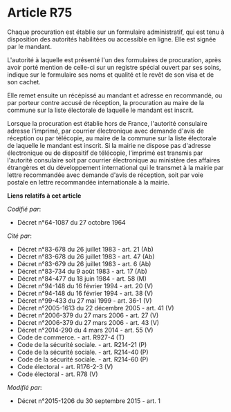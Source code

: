 # Article R75

Chaque procuration est établie sur un formulaire administratif, qui est tenu à disposition des autorités habilitées ou
accessible en ligne. Elle est signée par le mandant. 

L'autorité à laquelle est présenté l'un des formulaires de procuration, après avoir porté mention de celle-ci sur un registre
spécial ouvert par ses soins, indique sur le formulaire ses noms et qualité et le revêt de son visa et de son cachet. 

Elle remet ensuite un récépissé au mandant et adresse en recommandé, ou par porteur contre accusé de réception, la
procuration au maire de la commune sur la liste électorale de laquelle le mandant est inscrit. 

Lorsque la procuration est établie hors de France, l'autorité consulaire adresse l'imprimé, par courrier électronique avec
demande d'avis de réception ou par télécopie, au maire de la commune sur la liste électorale de laquelle le mandant est
inscrit. Si la mairie ne dispose pas d'adresse électronique ou de dispositif de télécopie, l'imprimé est transmis par
l'autorité consulaire soit par courrier électronique au ministère des affaires étrangères et du développement international
qui le transmet à la mairie par lettre recommandée avec demande d'avis de réception, soit par voie postale en lettre
recommandée internationale à la mairie.

**Liens relatifs à cet article**

_Codifié par_:

  - Décret n°64-1087 du 27 octobre 1964

_Cité par_:

  - Décret n°83-678 du 26 juillet 1983 - art. 21 (Ab)
  - Décret n°83-678 du 26 juillet 1983 - art. 47 (Ab)
  - Décret n°83-679 du 26 juillet 1983 - art. 6 (Ab)
  - Décret n°83-734 du 9 août 1983 - art. 17 (Ab)
  - Décret n°84-477 du 18 juin 1984 - art. 58 (M)
  - Décret n°94-148 du 16 février 1994 - art. 20 (V)
  - Décret n°94-148 du 16 février 1994 - art. 38 (V)
  - Décret n°99-433 du 27 mai 1999 - art. 36-1 (V)
  - Décret n°2005-1613 du 22 décembre 2005 - art. 41 (V)
  - Décret n°2006-379 du 27 mars 2006 - art. 27 (V)
  - Décret n°2006-379 du 27 mars 2006 - art. 43 (V)
  - Décret n°2014-290 du 4 mars 2014 - art. 55 (V)
  - Code de commerce. - art. R927-4 (T)
  - Code de la sécurité sociale. - art. R214-21 (P)
  - Code de la sécurité sociale. - art. R214-40 (P)
  - Code de la sécurité sociale. - art. R214-60 (P)
  - Code électoral - art. R176-2-3 (V)
  - Code électoral - art. R78 (V)

_Modifié par_:

  - Décret n°2015-1206 du 30 septembre 2015 - art. 1
